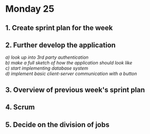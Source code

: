 # Monday 25

## 1. Create sprint plan for the week
## 2. Further develop the application 
_a) look up into 3rd party authentication_  
_b) make a full sketch of how the application should look like_  
_c) start implementing database system_  
_d) implement basic client-server communication with a button_
## 3. Overview of previous week's sprint plan
## 4. Scrum
## 5. Decide on the division of jobs